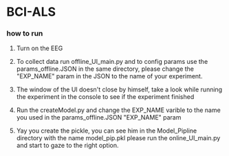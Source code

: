 # BCI-ALS

### how to run

1. Turn on the EEG

2. To collect data run offline_UI_main.py and to config params use the params_offline.JSON in the
same directory, please change the "EXP_NAME" param in the JSON to the name of your experiment.
   
3. The window of the UI doesn't close by himself, take a look while running the experiment in the console to see if 
the experiment finished
   
4. Run the createModel.py and change the EXP_NAME varible to the name you used in the params_offline.JSON 
"EXP_NAME" param
   
5. Yay you create the pickle, you can see him in the Model_Pipline directory with the name model_pip.pkl
please run the online_UI_main.py and start to gaze to the right option.
   
